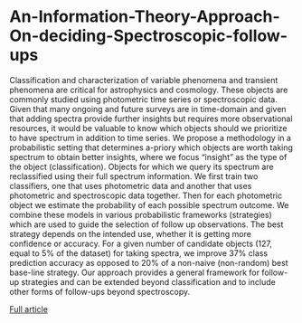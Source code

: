 # An-Information-Theory-Approach-On-deciding-Spectroscopic-follow-ups

Classification and characterization of variable phenomena and transient phenomena are critical for astrophysics and cosmology. These objects are commonly studied using photometric time series or spectroscopic data. Given that many ongoing and future surveys are in time-domain and given that adding spectra provide further insights but requires more observational resources, it would be valuable to know which objects should we prioritize to have spectrum in addition to time series. We propose a methodology in a probabilistic setting that determines a-priory which objects are worth taking spectrum to obtain better insights, where we focus “insight” as the type of the object (classification). Objects for which we query its spectrum are reclassified using their full spectrum information. We first train two classifiers, one that uses photometric data and another that uses photometric and spectroscopic data together. Then for each photometric object we estimate the probability of each possible spectrum outcome. We combine these models in various probabilistic frameworks (strategies) which are used to guide the selection of follow up observations. The best strategy depends on the intended use, whether it is getting more confidence or accuracy. For a given number of candidate objects (127, equal to $5\%$ of the dataset) for taking spectra, we improve 37\% class prediction accuracy as opposed to 20$\%$ of a non-naive (non-random) best base-line strategy. Our approach provides a general framework for follow-up strategies and can be extended beyond classification and to include other forms of follow-ups beyond spectroscopy.

[Full article](https://iopscience.iop.org/article/10.3847/1538-3881/ab557d)
